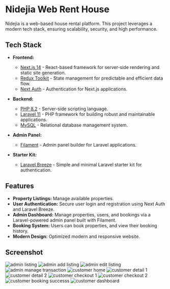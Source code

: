 # Nidejia Web Rent House

Nidejia is a web-based house rental platform. This project leverages a modern tech stack, ensuring scalability, security, and high performance.

## Tech Stack

- **Frontend:**
  - [Next.js 14](https://nextjs.org/) - React-based framework for server-side rendering and static site generation.
  - [Redux Toolkit](https://redux-toolkit.js.org/) - State management for predictable and efficient data flow.
  - [Next Auth](https://next-auth.js.org/) - Authentication for Next.js applications.

- **Backend:**
  - [PHP 8.2](https://www.php.net/releases/8.2/en.php) - Server-side scripting language.
  - [Laravel 11](https://laravel.com/docs/11.x) - PHP framework for building robust and maintainable applications.
  - [MySQL](https://www.mysql.com/) - Relational database management system.

- **Admin Panel:**
  - [Filament](https://filamentphp.com/) - Admin panel builder for Laravel applications.

- **Starter Kit:**
  - [Laravel Breeze](https://laravel.com/docs/11.x/starter-kits#breeze) - Simple and minimal Laravel starter kit for authentication.

## Features

- **Property Listings:** Manage available properties.
- **User Authentication:** Secure user login and registration using Next Auth and Laravel Breeze.
- **Admin Dashboard:** Manage properties, users, and bookings via a Laravel-powered admin panel built with Filament.
- **Booking System:** Users can book properties, and view their booking history.
- **Modern Design:** Optimized modern and responsive website.

## Screenshot
![admin listing](https://github.com/user-attachments/assets/c61290fe-a3a6-4146-a6d2-d050f038b4de)
![admin add listing](https://github.com/user-attachments/assets/e6b58af1-e6f6-496d-bb11-bb1287c3d25c)
![admin edit listing](https://github.com/user-attachments/assets/1bbee6ca-44cc-4cd6-908f-4e7b22fb1490)
![admin manage transaction](https://github.com/user-attachments/assets/d709763e-8060-45e5-b129-7bf3dee3d2de)
![customer home](https://github.com/user-attachments/assets/0abb80a8-deaa-4f25-a528-c878ff2bd08c)
![customer detail 1](https://github.com/user-attachments/assets/ba5a677d-9b59-4bca-883f-676e82e237ae)
![customer detail 2](https://github.com/user-attachments/assets/7186ee35-4916-4ec8-8c23-3d4e2d06d227)
![customer checkout 1](https://github.com/user-attachments/assets/8c253f22-6b0d-4e4b-92fa-9f8e081968c6)
![customer checkout 2](https://github.com/user-attachments/assets/4ce341a9-1433-4c29-b735-6a40faf89f42)
![customer booking successs](https://github.com/user-attachments/assets/0bd48ed3-3d7e-47ca-b21e-8700fb937862)
![customer dashboard](https://github.com/user-attachments/assets/531c5154-26ef-45c3-aac7-45e733e6376a)

